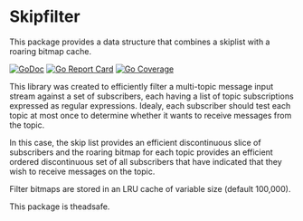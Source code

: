 # Skipfilter

This package provides a data structure that combines a skiplist with a roaring bitmap cache.

[![GoDoc](https://godoc.org/github.com/kevburnsjr/skipfilter?status.svg)](https://godoc.org/github.com/kevburnsjr/skipfilter)
[![Go Report Card](https://goreportcard.com/badge/github.com/kevburnsjr/skipfilter?3)](https://goreportcard.com/report/github.com/kevburnsjr/skipfilter)
[![Go Coverage](https://github.com/kevburnsjr/skipfilter/wiki/coverage.svg)](https://raw.githack.com/wiki/kevburnsjr/skipfilter/coverage.html)

This library was created to efficiently filter a multi-topic message input stream against a set of subscribers,
each having a list of topic subscriptions expressed as regular expressions. Idealy, each subscriber should test
each topic at most once to determine whether it wants to receive messages from the topic.

In this case, the skip list provides an efficient discontinuous slice of subscribers and the roaring bitmap for each
topic provides an efficient ordered discontinuous set of all subscribers that have indicated that they wish to
receive messages on the topic.

Filter bitmaps are stored in an LRU cache of variable size (default 100,000).

This package is theadsafe.
